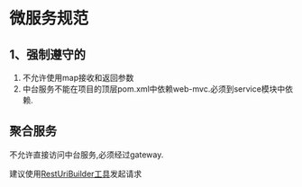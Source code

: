 # 微服务规范

## 1、强制遵守的

1. 不允许使用map接收和返回参数
1. 中台服务不能在项目的顶层pom.xml中依赖web-mvc.必须到service模块中依赖. 


## 聚合服务

不允许直接访问中台服务,必须经过gateway.

建议使用[RestUriBuilder工具](/future-base/utils/RestUriBuilder.md)发起请求
